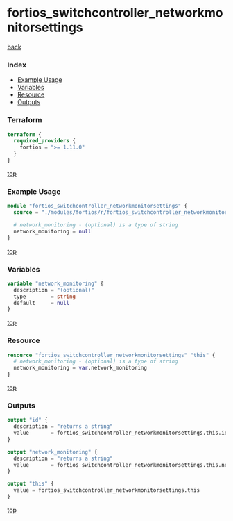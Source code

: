 # fortios_switchcontroller_networkmonitorsettings

[back](../fortios.md)

### Index

- [Example Usage](#example-usage)
- [Variables](#variables)
- [Resource](#resource)
- [Outputs](#outputs)

### Terraform

```terraform
terraform {
  required_providers {
    fortios = ">= 1.11.0"
  }
}
```

[top](#index)

### Example Usage

```terraform
module "fortios_switchcontroller_networkmonitorsettings" {
  source = "./modules/fortios/r/fortios_switchcontroller_networkmonitorsettings"

  # network_monitoring - (optional) is a type of string
  network_monitoring = null
}
```

[top](#index)

### Variables

```terraform
variable "network_monitoring" {
  description = "(optional)"
  type        = string
  default     = null
}
```

[top](#index)

### Resource

```terraform
resource "fortios_switchcontroller_networkmonitorsettings" "this" {
  # network_monitoring - (optional) is a type of string
  network_monitoring = var.network_monitoring
}
```

[top](#index)

### Outputs

```terraform
output "id" {
  description = "returns a string"
  value       = fortios_switchcontroller_networkmonitorsettings.this.id
}

output "network_monitoring" {
  description = "returns a string"
  value       = fortios_switchcontroller_networkmonitorsettings.this.network_monitoring
}

output "this" {
  value = fortios_switchcontroller_networkmonitorsettings.this
}
```

[top](#index)